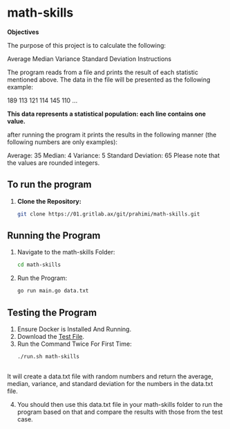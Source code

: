 # math-skills
**Objectives**

The purpose of this project is to calculate the following:

Average
Median
Variance
Standard Deviation
Instructions

The program reads from a file and prints the result of each statistic mentioned above. The data in the file will be presented as the following example:

189
113
121
114
145
110
...

**This data represents a statistical population: each line contains one value.**

after running the program it prints the results in the following manner (the following numbers are only examples):


Average: 35
Median: 4
Variance: 5
Standard Deviation: 65
Please note that the values are rounded integers.

## To run the program

1. **Clone the Repository:**
    ```bash
    git clone https://01.gritlab.ax/git/prahimi/math-skills.git

## Running the Program

1. Navigate to the math-skills Folder:

    ```bash
    cd math-skills

2. Run the Program:

    ```bash
    go run main.go data.txt


## Testing the Program
1. Ensure Docker is Installed And Running.
2. Download the [Test File](https://assets.01-edu.org/stats-projects/stat-bin-dockerized.zip).
3. Run the Command Twice For First Time:
    ```bash
    ./run.sh math-skills
        
It will create a data.txt file with random numbers and return the average, median, variance, and standard deviation for  the numbers in the data.txt file.

4. You should then use this data.txt file in your math-skills folder to run the program based on that and compare the results with those from the test case.
